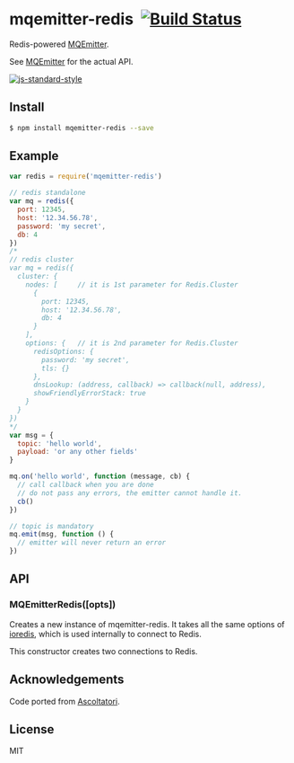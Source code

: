 mqemitter-redis&nbsp;&nbsp;[![Build Status](https://travis-ci.org/mcollina/mqemitter-redis.png)](https://travis-ci.org/mcollina/mqemitter-redis)
===============

Redis-powered [MQEmitter](http://github.com/mcollina/mqemitter).

See [MQEmitter](http://github.com/mcollina/mqemitter) for the actual
API.

[![js-standard-style](https://raw.githubusercontent.com/feross/standard/master/badge.png)](https://github.com/feross/standard)


Install
-------

```bash
$ npm install mqemitter-redis --save
```

Example
-------

```js
var redis = require('mqemitter-redis')

// redis standalone
var mq = redis({
  port: 12345,
  host: '12.34.56.78',
  password: 'my secret',
  db: 4
})
/*
// redis cluster
var mq = redis({
  cluster: {
    nodes: [     // it is 1st parameter for Redis.Cluster
      {
        port: 12345,
        host: '12.34.56.78',
        db: 4
      }
    ],   
    options: {   // it is 2nd parameter for Redis.Cluster
      redisOptions: {
        password: 'my secret',
        tls: {}
      },
      dnsLookup: (address, callback) => callback(null, address),
      showFriendlyErrorStack: true
    }
  }
})
*/
var msg = {
  topic: 'hello world',
  payload: 'or any other fields'
}

mq.on('hello world', function (message, cb) {
  // call callback when you are done
  // do not pass any errors, the emitter cannot handle it.
  cb()
})

// topic is mandatory
mq.emit(msg, function () {
  // emitter will never return an error
})
```

## API

<a name="constructor"></a>
### MQEmitterRedis([opts])

Creates a new instance of mqemitter-redis.
It takes all the same options of [ioredis](http://npm.im/ioredis),
which is used internally to connect to Redis.

This constructor creates two connections to Redis.

Acknowledgements
----------------

Code ported from [Ascoltatori](http://github.com/mcollina/ascoltatori).

License
-------

MIT
